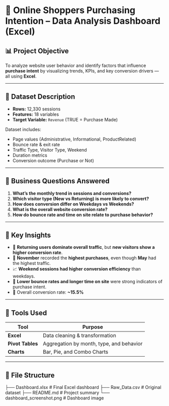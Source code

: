 # 🛒 Online Shoppers Purchasing Intention – Data Analysis Dashboard (Excel)

## 📊 Project Objective

To analyze website user behavior and identify factors that influence **purchase intent** by visualizing trends, KPIs, and key conversion drivers — all using **Excel**.

---

## 📁 Dataset Description

- **Rows:** 12,330 sessions  
- **Features:** 18 variables  
- **Target Variable:** `Revenue` (TRUE = Purchase Made)

Dataset includes:
- Page values (Administrative, Informational, ProductRelated)
- Bounce rate & exit rate
- Traffic Type, Visitor Type, Weekend
- Duration metrics
- Conversion outcome (Purchase or Not)

---

## 🧠 Business Questions Answered

1. **What’s the monthly trend in sessions and conversions?**
2. **Which visitor type (New vs Returning) is more likely to convert?**
3. **How does conversion differ on Weekdays vs Weekends?**
4. **What is the overall website conversion rate?**
5. **How do bounce rate and time on site relate to purchase behavior?**

---

## 📌 Key Insights

- 🔁 **Returning users dominate overall traffic**, but **new visitors show a higher conversion rate**.
- 📅 **November** recorded the **highest purchases**, even though **May** had the highest traffic.
- 📈 **Weekend sessions had higher conversion efficiency** than weekdays.
- 🔎 **Lower bounce rates and longer time on site** were strong indicators of purchase intent.
- 🧠 Overall conversion rate: **~15.5%**

---

## 📐 Tools Used

| Tool      | Purpose                     |
|-----------|-----------------------------|
| **Excel** | Data cleaning & transformation |
| **Pivot Tables** | Aggregation by month, type, and behavior |
| **Charts**  | Bar, Pie, and Combo Charts |

---

## 🧾 File Structure

├── Dashboard.xlsx                # Final Excel dashboard
├── Raw_Data.csv                 # Original dataset
├── README.md                    # Project summary
└── dashboard_screenshot.png     # Dashboard image
